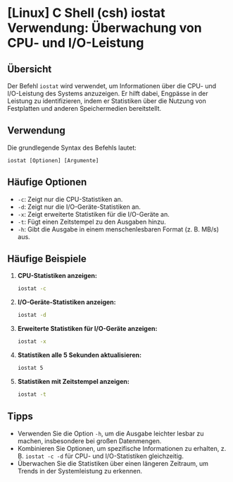 # [Linux] C Shell (csh) iostat Verwendung: Überwachung von CPU- und I/O-Leistung

## Übersicht
Der Befehl `iostat` wird verwendet, um Informationen über die CPU- und I/O-Leistung des Systems anzuzeigen. Er hilft dabei, Engpässe in der Leistung zu identifizieren, indem er Statistiken über die Nutzung von Festplatten und anderen Speichermedien bereitstellt.

## Verwendung
Die grundlegende Syntax des Befehls lautet:

```
iostat [Optionen] [Argumente]
```

## Häufige Optionen
- `-c`: Zeigt nur die CPU-Statistiken an.
- `-d`: Zeigt nur die I/O-Geräte-Statistiken an.
- `-x`: Zeigt erweiterte Statistiken für die I/O-Geräte an.
- `-t`: Fügt einen Zeitstempel zu den Ausgaben hinzu.
- `-h`: Gibt die Ausgabe in einem menschenlesbaren Format (z. B. MB/s) aus.

## Häufige Beispiele

1. **CPU-Statistiken anzeigen:**
   ```bash
   iostat -c
   ```

2. **I/O-Geräte-Statistiken anzeigen:**
   ```bash
   iostat -d
   ```

3. **Erweiterte Statistiken für I/O-Geräte anzeigen:**
   ```bash
   iostat -x
   ```

4. **Statistiken alle 5 Sekunden aktualisieren:**
   ```bash
   iostat 5
   ```

5. **Statistiken mit Zeitstempel anzeigen:**
   ```bash
   iostat -t
   ```

## Tipps
- Verwenden Sie die Option `-h`, um die Ausgabe leichter lesbar zu machen, insbesondere bei großen Datenmengen.
- Kombinieren Sie Optionen, um spezifische Informationen zu erhalten, z. B. `iostat -c -d` für CPU- und I/O-Statistiken gleichzeitig.
- Überwachen Sie die Statistiken über einen längeren Zeitraum, um Trends in der Systemleistung zu erkennen.
